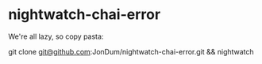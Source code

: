 # nightwatch-chai-error

We're all lazy, so copy pasta:


git clone git@github.com:JonDum/nightwatch-chai-error.git && nightwatch
